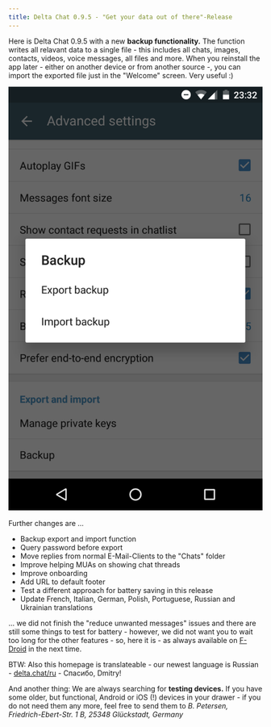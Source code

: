 ```yaml
---
title: Delta Chat 0.9.5 - "Get your data out of there"-Release
---
```


Here is Delta Chat 0.9.5 with a new **backup functionality.**
The function writes all relavant data to a single file - this includes all chats, images, contacts, videos, voice messages, all files and more.
When you reinstall the app later - either on another device or from another source -, you can import the exported file just in the "Welcome" screen.
Very useful :)

![Backup functionality screenshot](../assets/blog/20171008-backup.png)

Further changes are ...

* Backup export and import function
* Query password before export
* Move replies from normal E-Mail-Clients to the "Chats" folder
* Improve helping MUAs on showing chat threads
* Improve onboarding
* Add URL to default footer
* Test a different approach for battery saving in this release
* Update French, Italian, German, Polish, Portuguese, Russian and Ukrainian translations

... we did not finish the "reduce unwanted messages" issues and there are still some things to test for battery - however, we did not want you to wait too long for the
other features - so, here it is - as always available on [F-Droid](https://f-droid.org/packages/com.b44t.messenger/) in the next time.

BTW: Also this homepage is translateable - our newest language is Russian - [delta.chat/ru](https://delta.chat/ru) - Спасибо, Dmitry!

And another thing: We are always searching for **testing devices.** 
If you have some older, but functional, Android or iOS (!) devices in your drawer - if you do not need them any more, feel free to send them to 
_B. Petersen, Friedrich-Ebert-Str. 1 B, 25348 Glückstadt, Germany_
